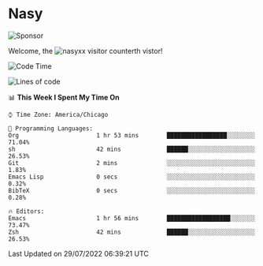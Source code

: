 # Nasy

<!--
<p align="center">
<img height="200" src="https://github-readme-stats.vercel.app/api?username=nasyxx&count_private=true&show_icons=true&theme=dracula&include_all_commits=true"/>
<img height="200" src="https://github-readme-stats.vercel.app/api/top-langs/?username=nasyxx&theme=dracula&hide=html,jupyter+notebook&count_private=true&show_icons=true"/>
</p>

  
----------------
-->

![Sponsor](https://img.shields.io/static/v1.svg?label=Sponsor&message=%E2%9D%A4&logo=GitHub&style=flat&color=pink)
 
Welcome, the ![nasyxx visitor counter](https://count.getloli.com/get/@nasyxx?theme=rule34)th vistor!
 
<!--START_SECTION:waka-->
![Code Time](http://img.shields.io/badge/Code%20Time-2%2C524%20hrs%2026%20mins-blue)

![Lines of code](https://img.shields.io/badge/From%20Hello%20World%20I%27ve%20Written-5%20Million%20lines%20of%20code-blue)

📊 **This Week I Spent My Time On** 

```text
⌚︎ Time Zone: America/Chicago

💬 Programming Languages: 
Org                      1 hr 53 mins        █████████████████░░░░░░░░   71.04% 
sh                       42 mins             ██████░░░░░░░░░░░░░░░░░░░   26.53% 
Git                      2 mins              ░░░░░░░░░░░░░░░░░░░░░░░░░   1.83% 
Emacs Lisp               0 secs              ░░░░░░░░░░░░░░░░░░░░░░░░░   0.32% 
BibTeX                   0 secs              ░░░░░░░░░░░░░░░░░░░░░░░░░   0.28%

🔥 Editors: 
Emacs                    1 hr 56 mins        ██████████████████░░░░░░░   73.47% 
Zsh                      42 mins             ██████░░░░░░░░░░░░░░░░░░░   26.53%

```


 Last Updated on 29/07/2022 06:39:21 UTC
<!--END_SECTION:waka-->

<!-- ![visitors](https://visitor-badge.laobi.icu/badge?page_id=nasyxx.nasyxx) -->

